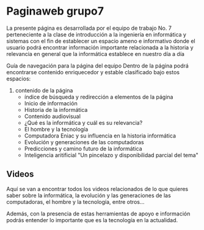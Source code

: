 # Paginaweb grupo7
La presente página es desarrollada por el equipo de trabajo No. 7 perteneciente a la clase de introducción a la ingeniería en informática y sistemas con el fin de establecer un espacio ameno e informativo donde el usuario podrá encontrar información importante relacionada a la historia y relevancia en general que la informática establece en nuestro día a día


Guía de navegación para la página del equipo
Dentro de la página podrá encontrarse contenido enriquecedor y estable clasificado bajo estos espacios:

1. contenido de la página
    - índice de búsqueda y redirección a elementos de la página
    - Inicio de información
    - Historia de la informática
    - Contenido audiovisual
    - ¿Qué es la informática y cuál es su relevancia?
    - El hombre y la tecnología
    - Computadora Eniac y su influencia en la historia informática
    - Evolución y generaciones de las computadoras
    - Predicciones y camino futuro de la informática
    - Inteligencia aritificial "Un pincelazo y disponibilidad parcial del tema"

## Videos
Aquí se van a encontrar todos los videos relacionados de lo que quieres saber sobre la informática, la evolución y las generaciones de las computadoras, el hombre y la tecnología, entre otros...

Además, con la presencia de estas herramientas de apoyo e información podrás entender lo importante que es la tecnología en la actualidad.